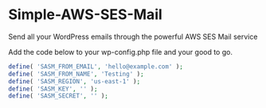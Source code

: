 # Simple-AWS-SES-Mail
Send all your WordPress emails through the powerful AWS SES Mail service

Add the code below to your wp-config.php file and your good to go.
```php
define( 'SASM_FROM_EMAIL', 'hello@example.com' );
define( 'SASM_FROM_NAME', 'Testing' );
define( 'SASM_REGION', 'us-east-1' );
define( 'SASM_KEY', '' );
define( 'SASM_SECRET', '' );
```